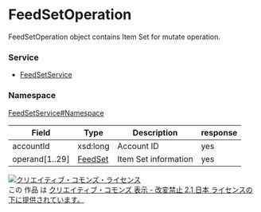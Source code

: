

# FeedSetOperation

FeedSetOperation object contains Item Set for mutate operation.

### Service

+ [FeedSetService](../../services/FeedSetService.md)

### Namespace

[FeedSetService#Namespace](../../services/FeedSetService.md#namespace)

| Field | Type | Description | response |
| ----- | ---- | ----------- | -------- |
| accountId | xsd:long | Account ID | yes | |
| operand[1..29] | [FeedSet](./FeedSet.md) | Item Set information | yes | |

<a rel="license" href="http://creativecommons.org/licenses/by-nd/2.1/jp/"><img alt="クリエイティブ・コモンズ・ライセンス" style="border-width:0" src="https://i.creativecommons.org/l/by-nd/2.1/jp/88x31.png" /></a><br />この 作品 は <a rel="license" href="http://creativecommons.org/licenses/by-nd/2.1/jp/">クリエイティブ・コモンズ 表示 - 改変禁止 2.1 日本 ライセンスの下に提供されています。</a>
